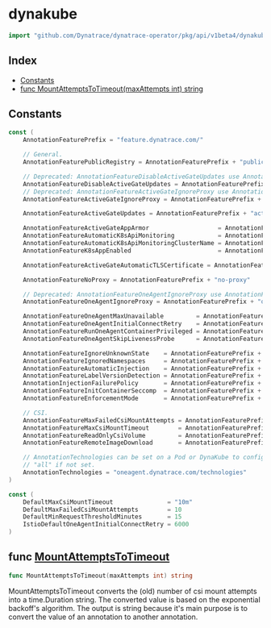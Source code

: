 <!-- Code generated by ./hack/doc/gen_feature_flags.sh - DO NOT EDIT -->

# dynakube

```go
import "github.com/Dynatrace/dynatrace-operator/pkg/api/v1beta4/dynakube/tmp"
```

## Index

- [Constants](<#constants>)
- [func MountAttemptsToTimeout(maxAttempts int) string](<#MountAttemptsToTimeout>)

## Constants

<a name="AnnotationFeaturePrefix"></a>

```go
const (
    AnnotationFeaturePrefix = "feature.dynatrace.com/"

    // General.
    AnnotationFeaturePublicRegistry = AnnotationFeaturePrefix + "public-registry"

    // Deprecated: AnnotationFeatureDisableActiveGateUpdates use AnnotationFeatureActiveGateUpdates instead.
    AnnotationFeatureDisableActiveGateUpdates = AnnotationFeaturePrefix + "disable-activegate-updates"
    // Deprecated: AnnotationFeatureActiveGateIgnoreProxy use AnnotationFeatureNoProxy instead.
    AnnotationFeatureActiveGateIgnoreProxy = AnnotationFeaturePrefix + "activegate-ignore-proxy"

    AnnotationFeatureActiveGateUpdates = AnnotationFeaturePrefix + "activegate-updates"

    AnnotationFeatureActiveGateAppArmor                   = AnnotationFeaturePrefix + "activegate-apparmor"
    AnnotationFeatureAutomaticK8sApiMonitoring            = AnnotationFeaturePrefix + "automatic-kubernetes-api-monitoring"
    AnnotationFeatureAutomaticK8sApiMonitoringClusterName = AnnotationFeaturePrefix + "automatic-kubernetes-api-monitoring-cluster-name"
    AnnotationFeatureK8sAppEnabled                        = AnnotationFeaturePrefix + "k8s-app-enabled"

    AnnotationFeatureActiveGateAutomaticTLSCertificate = AnnotationFeaturePrefix + "automatic-tls-certificate"

    AnnotationFeatureNoProxy = AnnotationFeaturePrefix + "no-proxy"

    // Deprecated: AnnotationFeatureOneAgentIgnoreProxy use AnnotationFeatureNoProxy instead.
    AnnotationFeatureOneAgentIgnoreProxy = AnnotationFeaturePrefix + "oneagent-ignore-proxy"

    AnnotationFeatureOneAgentMaxUnavailable         = AnnotationFeaturePrefix + "oneagent-max-unavailable"
    AnnotationFeatureOneAgentInitialConnectRetry    = AnnotationFeaturePrefix + "oneagent-initial-connect-retry-ms"
    AnnotationFeatureRunOneAgentContainerPrivileged = AnnotationFeaturePrefix + "oneagent-privileged"
    AnnotationFeatureOneAgentSkipLivenessProbe      = AnnotationFeaturePrefix + "oneagent-skip-liveness-probe"

    AnnotationFeatureIgnoreUnknownState    = AnnotationFeaturePrefix + "ignore-unknown-state"
    AnnotationFeatureIgnoredNamespaces     = AnnotationFeaturePrefix + "ignored-namespaces"
    AnnotationFeatureAutomaticInjection    = AnnotationFeaturePrefix + "automatic-injection"
    AnnotationFeatureLabelVersionDetection = AnnotationFeaturePrefix + "label-version-detection"
    AnnotationInjectionFailurePolicy       = AnnotationFeaturePrefix + "injection-failure-policy"
    AnnotationFeatureInitContainerSeccomp  = AnnotationFeaturePrefix + "init-container-seccomp-profile"
    AnnotationFeatureEnforcementMode       = AnnotationFeaturePrefix + "enforcement-mode"

    // CSI.
    AnnotationFeatureMaxFailedCsiMountAttempts = AnnotationFeaturePrefix + "max-csi-mount-attempts"
    AnnotationFeatureMaxCsiMountTimeout        = AnnotationFeaturePrefix + "max-csi-mount-timeout"
    AnnotationFeatureReadOnlyCsiVolume         = AnnotationFeaturePrefix + "injection-readonly-volume"
    AnnotationFeatureRemoteImageDownload       = AnnotationFeaturePrefix + "remote-image-download"

    // AnnotationTechnologies can be set on a Pod or DynaKube to configure which code module technologies to download. It's set to
    // "all" if not set.
    AnnotationTechnologies = "oneagent.dynatrace.com/technologies"
)
```

<a name="DefaultMaxCsiMountTimeout"></a>

```go
const (
    DefaultMaxCsiMountTimeout               = "10m"
    DefaultMaxFailedCsiMountAttempts        = 10
    DefaultMinRequestThresholdMinutes       = 15
    IstioDefaultOneAgentInitialConnectRetry = 6000
)
```

<a name="MountAttemptsToTimeout"></a>

## func [MountAttemptsToTimeout](<https://github.com/Dynatrace/dynatrace-operator/blob/main/pkg/api/v1beta4/dynakube/tmp/feature_flags.go#L271>)

```go
func MountAttemptsToTimeout(maxAttempts int) string
```

MountAttemptsToTimeout converts the (old) number of csi mount attempts into a time.Duration string. The converted value is based on the exponential backoff's algorithm. The output is string because it's main purpose is to convert the value of an annotation to another annotation.
